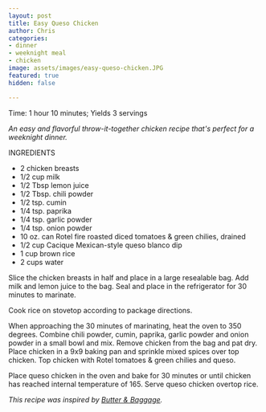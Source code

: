 ```yaml
---
layout: post
title: Easy Queso Chicken
author: Chris
categories:
- dinner
- weeknight meal
- chicken
image: assets/images/easy-queso-chicken.JPG
featured: true
hidden: false

---
```

Time: 1 hour 10 minutes; Yields 3 servings

_An easy and flavorful throw-it-together chicken recipe that's perfect for a weeknight dinner._

INGREDIENTS

* 2 chicken breasts
* 1/2 cup milk
* 1/2 Tbsp lemon juice
* 1/2 Tbsp. chili powder
* 1/2 tsp. cumin
* 1/4 tsp. paprika
* 1/4 tsp. garlic powder
* 1/4 tsp. onion powder
* 10 oz. can Rotel fire roasted diced tomatoes & green chilies, drained
* 1/2 cup Cacique Mexican-style queso blanco dip
* 1 cup brown rice
* 2 cups water

Slice the chicken breasts in half and place in a large resealable bag. Add milk and lemon juice to the bag. Seal and place in the refrigerator for 30 minutes to marinate.

Cook rice on stovetop according to package directions.

When approaching the 30 minutes of marinating, heat the oven to 350 degrees. Combine chili powder, cumin, paprika, garlic powder and onion powder in a small bowl and mix. Remove chicken from the bag and pat dry. Place chicken in a 9x9 baking pan and sprinkle mixed spices over top chicken. Top chicken with Rotel tomatoes & green chilies and queso. 

Place queso chicken in the oven and bake for 30 minutes or until chicken has reached internal temperature of 165. Serve queso chicken overtop rice.

_This recipe was inspired by_ [_Butter & Baggage_](https://www.butterandbaggage.com/queso-chicken/)_._ 